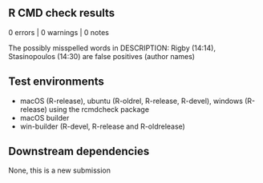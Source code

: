 ## R CMD check results

0 errors | 0 warnings | 0 notes

The possibly misspelled words in DESCRIPTION: 
  Rigby (14:14), 
  Stasinopoulos (14:30)
are false positives (author names)
  
## Test environments

- macOS (R-release), ubuntu (R-oldrel, R-release, R-devel), windows (R-release) using the rcmdcheck package
- macOS builder 
- win-builder (R-devel, R-release and R-oldrelease)

## Downstream dependencies

None, this is a new submission
